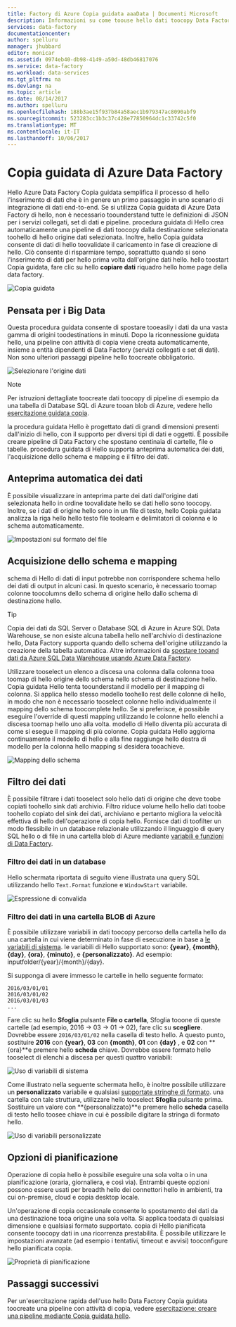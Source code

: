 ```yaml
---
title: Factory di Azure Copia guidata aaaData | Documenti Microsoft
description: Informazioni su come toouse hello dati toocopy Data Factory Azure Copia guidata toosinks di origini dati supportate.
services: data-factory
documentationcenter: 
author: spelluru
manager: jhubbard
editor: monicar
ms.assetid: 0974eb40-db98-4149-a50d-48db46817076
ms.service: data-factory
ms.workload: data-services
ms.tgt_pltfrm: na
ms.devlang: na
ms.topic: article
ms.date: 08/14/2017
ms.author: spelluru
ms.openlocfilehash: 188b3ae15f937b84a58aec1b979347ac8090abf9
ms.sourcegitcommit: 523283cc1b3c37c428e77850964dc1c33742c5f0
ms.translationtype: MT
ms.contentlocale: it-IT
ms.lasthandoff: 10/06/2017
---
```

# <a name="azure-data-factory-copy-wizard"></a>Copia guidata di Azure Data Factory
Hello Azure Data Factory Copia guidata semplifica il processo di hello l'inserimento di dati che è in genere un primo passaggio in uno scenario di integrazione di dati end-to-end. Se si utilizza Copia guidata di Azure Data Factory di hello, non è necessario toounderstand tutte le definizioni di JSON per i servizi collegati, set di dati e pipeline. procedura guidata di Hello crea automaticamente una pipeline di dati toocopy dalla destinazione selezionata toohello di hello origine dati selezionata. Inoltre, hello Copia guidata consente di dati di hello toovalidate il caricamento in fase di creazione di hello. Ciò consente di risparmiare tempo, soprattutto quando si sono l'inserimento di dati per hello prima volta dall'origine dati hello. hello toostart Copia guidata, fare clic su hello **copiare dati** riquadro hello home page della data factory.

![Copia guidata](./media/data-factory-copy-wizard/copy-data-wizard.png)

## <a name="designed-for-big-data"></a>Pensata per i Big Data
Questa procedura guidata consente di spostare tooeasily i dati da una vasta gamma di origini toodestinations in minuti. Dopo la riconnessione guidata hello, una pipeline con attività di copia viene creata automaticamente, insieme a entità dipendenti di Data Factory (servizi collegati e set di dati). Non sono ulteriori passaggi pipeline hello toocreate obbligatorio.   

![Selezionare l'origine dati](./media/data-factory-copy-wizard/select-data-source-page.png)

> [!NOTE]
> Per istruzioni dettagliate toocreate dati toocopy di pipeline di esempio da una tabella di Database SQL di Azure tooan blob di Azure, vedere hello [esercitazione guidata copia](data-factory-copy-data-wizard-tutorial.md).
>
>

la procedura guidata Hello è progettato dati di grandi dimensioni presenti dall'inizio di hello, con il supporto per diversi tipi di dati e oggetti. È possibile creare pipeline di Data Factory che spostano centinaia di cartelle, file o tabelle. procedura guidata di Hello supporta anteprima automatica dei dati, l'acquisizione dello schema e mapping e il filtro dei dati.

## <a name="automatic-data-preview"></a>Anteprima automatica dei dati
È possibile visualizzare in anteprima parte dei dati dall'origine dati selezionata hello in ordine toovalidate hello se dati hello sono toocopy. Inoltre, se i dati di origine hello sono in un file di testo, hello Copia guidata analizza la riga hello hello testo file toolearn e delimitatori di colonna e lo schema automaticamente.

![Impostazioni sul formato del file](./media/data-factory-copy-wizard/file-format-settings.png)

## <a name="schema-capture-and-mapping"></a>Acquisizione dello schema e mapping
schema di Hello di dati di input potrebbe non corrispondere schema hello dei dati di output in alcuni casi. In questo scenario, è necessario toomap colonne toocolumns dello schema di origine hello dallo schema di destinazione hello.

> [!TIP]
> Copia dei dati da SQL Server o Database SQL di Azure in Azure SQL Data Warehouse, se non esiste alcuna tabella hello nell'archivio di destinazione hello, Data Factory supporta quando dello schema dell'origine utilizzando la creazione della tabella automatica. Altre informazioni da [spostare tooand dati da Azure SQL Data Warehouse usando Azure Data Factory](./data-factory-azure-sql-data-warehouse-connector.md).
>

Utilizzare tooselect un elenco a discesa una colonna dalla colonna tooa toomap di hello origine dello schema nello schema di destinazione hello. Copia guidata Hello tenta toounderstand il modello per il mapping di colonna. Si applica hello stesso modello toohello rest delle colonne di hello, in modo che non è necessario tooselect colonne hello individualmente il mapping dello schema toocomplete hello. Se si preferisce, è possibile eseguire l'override di questi mapping utilizzando le colonne hello elenchi a discesa toomap hello uno alla volta. modello di Hello diventa più accurata di come si esegue il mapping di più colonne. Copia guidata Hello aggiorna continuamente il modello di hello e alla fine raggiunge hello destra di modello per la colonna hello mapping si desidera tooachieve.     

![Mapping dello schema](./media/data-factory-copy-wizard/schema-mapping.png)

## <a name="filtering-data"></a>Filtro dei dati
È possibile filtrare i dati tooselect solo hello dati di origine che deve toobe copiati toohello sink dati archivio. Filtro riduce volume hello hello dati toobe toohello copiato del sink dei dati, archiviano e pertanto migliora la velocità effettiva di hello dell'operazione di copia hello. Fornisce dati di toofilter un modo flessibile in un database relazionale utilizzando il linguaggio di query SQL hello o di file in una cartella blob di Azure mediante [variabili e funzioni di Data Factory](data-factory-functions-variables.md).   

### <a name="filtering-of-data-in-a-database"></a>Filtro dei dati in un database
Hello schermata riportata di seguito viene illustrata una query SQL utilizzando hello `Text.Format` funzione e `WindowStart` variabile.

![Espressione di convalida](./media/data-factory-copy-wizard/validate-expressions.png)

### <a name="filtering-of-data-in-an-azure-blob-folder"></a>Filtro dei dati in una cartella BLOB di Azure
È possibile utilizzare variabili in dati toocopy percorso della cartella hello da una cartella in cui viene determinato in fase di esecuzione in base a [le variabili di sistema](data-factory-functions-variables.md#data-factory-system-variables). le variabili di Hello supportato sono: **{year}**, **{month}**, **{day}**, **{ora}**, **{minuto}**, e **{personalizzato}**. Ad esempio: inputfolder/{year}/{month}/{day}.

Si supponga di avere immesso le cartelle in hello seguente formato:

    2016/03/01/01
    2016/03/01/02
    2016/03/01/03
    ...

Fare clic su hello **Sfoglia** pulsante **File o cartella**, Sfoglia tooone di queste cartelle (ad esempio, 2016 -> 03 -> 01 -> 02), fare clic su **scegliere**. Dovrebbe essere `2016/03/01/02` nella casella di testo hello. A questo punto, sostituire **2016** con **{year}**, **03** con **{month}**, **01** con **{day}** , e **02** con **{ora}**e premere hello **scheda** chiave. Dovrebbe essere formato hello tooselect di elenchi a discesa per questi quattro variabili:

![Uso di variabili di sistema](./media/data-factory-copy-wizard/blob-standard-variables-in-folder-path.png)   

Come illustrato nella seguente schermata hello, è inoltre possibile utilizzare un **personalizzato** variabile e qualsiasi [supportate stringhe di formato](https://msdn.microsoft.com/library/8kb3ddd4.aspx). una cartella con tale struttura, utilizzare hello tooselect **Sfoglia** pulsante prima. Sostituire un valore con **{personalizzato}**e premere hello **scheda** casella di testo hello toosee chiave in cui è possibile digitare la stringa di formato hello.     

![Uso di variabili personalizzate](./media/data-factory-copy-wizard/blob-custom-variables-in-folder-path.png)

## <a name="scheduling-options"></a>Opzioni di pianificazione
Operazione di copia hello è possibile eseguire una sola volta o in una pianificazione (oraria, giornaliera, e così via). Entrambi queste opzioni possono essere usati per breadth hello dei connettori hello in ambienti, tra cui on-premise, cloud e copia desktop locale.

Un'operazione di copia occasionale consente lo spostamento dei dati da una destinazione tooa origine una sola volta. Si applica toodata di qualsiasi dimensione e qualsiasi formato supportato. copia di Hello pianificata consente toocopy dati in una ricorrenza prestabilita. È possibile utilizzare le impostazioni avanzate (ad esempio i tentativi, timeout e avvisi) tooconfigure hello pianificata copia.

![Proprietà di pianificazione](./media/data-factory-copy-wizard/scheduling-properties.png)

## <a name="next-steps"></a>Passaggi successivi
Per un'esercitazione rapida dell'uso hello Data Factory Copia guidata toocreate una pipeline con attività di copia, vedere [esercitazione: creare una pipeline mediante Copia guidata hello](data-factory-copy-data-wizard-tutorial.md).
